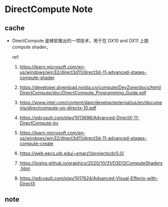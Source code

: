 # DirectCompute Note

## cache

* DirectCompute 是微软推出的一项技术，用于在 DX10 and DX11 上跑 compute shader。

    ref:
    
    1. <https://learn.microsoft.com/en-us/windows/win32/direct3d11/direct3d-11-advanced-stages-compute-shader>

    1. <https://developer.download.nvidia.cn/compute/DevZone/docs/html/DirectCompute/doc/DirectCompute_Programming_Guide.pdf>

    1. <https://www.intel.com/content/dam/develop/external/us/en/documents/directcompute-on-directx-10.pdf>

    1. <https://gdcvault.com/play/1013698/Advanced-DirectX-11-DirectCompute-by>

    1. <https://learn.microsoft.com/en-us/windows/win32/direct3d11/direct3d-11-advanced-stages-compute-create>

    1. <https://web.eecs.utk.edu/~smarz1/projects/dc5.0/>

    1. <https://logins.github.io/graphics/2020/10/31/D3D12ComputeShaders.html>

    1. <https://gdcvault.com/play/1017624/Advanced-Visual-Effects-with-DirectX>

## note
